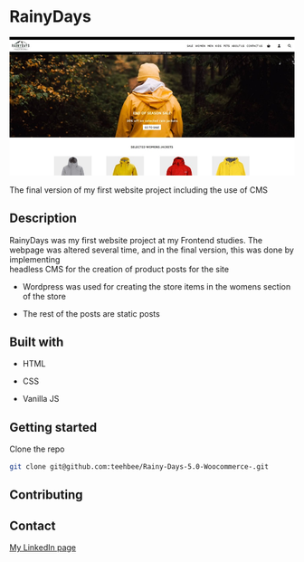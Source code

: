 # RainyDays

<img src=images/portfolio-img-rainy-days.jpg>

The final version of my first website project including the use of CMS

## Description

RainyDays was my first website project at my Frontend studies. The webpage was altered several time, and in the final version, this
was done by implementing <br> headless CMS for the creation of product posts for the site

- Wordpress was used for creating the store items in the womens section of the store

- The rest of the posts are static posts

## Built with

- HTML

- CSS

- Vanilla JS

## Getting started

Clone the repo

```bash
git clone git@github.com:teehbee/Rainy-Days-5.0-Woocommerce-.git
```

## Contributing

## Contact

[My LinkedIn page](www.linkedin.com/in/tor-håkon-bergseng-981408250)
